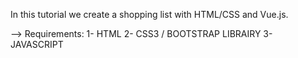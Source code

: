 In this tutorial we create a shopping list with HTML/CSS and Vue.js.

--> Requirements:
1- HTML
2- CSS3 / BOOTSTRAP LIBRAIRY
3- JAVASCRIPT 